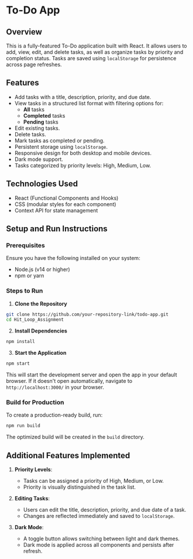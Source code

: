 # To-Do App

## Overview
This is a fully-featured To-Do application built with React. It allows users to add, view, edit, and delete tasks, as well as organize tasks by priority and completion status. Tasks are saved using `localStorage` for persistence across page refreshes.

## Features
- Add tasks with a title, description, priority, and due date.
- View tasks in a structured list format with filtering options for:
  - **All** tasks
  - **Completed** tasks
  - **Pending** tasks
- Edit existing tasks.
- Delete tasks.
- Mark tasks as completed or pending.
- Persistent storage using `localStorage`.
- Responsive design for both desktop and mobile devices.
- Dark mode support.
- Tasks categorized by priority levels: High, Medium, Low.

## Technologies Used
- React (Functional Components and Hooks)
- CSS (modular styles for each component)
- Context API for state management

## Setup and Run Instructions

### Prerequisites
Ensure you have the following installed on your system:
- Node.js (v14 or higher)
- npm or yarn

### Steps to Run

1. **Clone the Repository**
```bash
git clone https://github.com/your-repository-link/todo-app.git
cd Hit_Loop_Assignment
```

2. **Install Dependencies**
```bash
npm install
```

3. **Start the Application**
```bash
npm start
```
This will start the development server and open the app in your default browser. If it doesn't open automatically, navigate to `http://localhost:3000/` in your browser.

### Build for Production
To create a production-ready build, run:
```bash
npm run build
```
The optimized build will be created in the `build` directory.

## Additional Features Implemented

1. **Priority Levels**:
   - Tasks can be assigned a priority of High, Medium, or Low.
   - Priority is visually distinguished in the task list.

2. **Editing Tasks**:
   - Users can edit the title, description, priority, and due date of a task.
   - Changes are reflected immediately and saved to `localStorage`.

3. **Dark Mode**:
   - A toggle button allows switching between light and dark themes.
   - Dark mode is applied across all components and persists after refresh.


